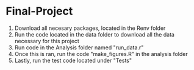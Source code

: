 # Final-Project

1. Download all necesary packages, located in the Renv folder
2. Run the code located in the data folder to download all the data necessary for this project
3. Run code in the Analysis folder named "run_data.r"
4. Once this is ran, run the code "make_figures.R" in the analysis folder
5. Lastly, run the test code located under "Tests"


